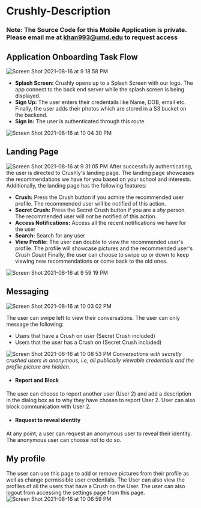 # Crushly-Description
### Note: The Source Code for this Mobile Application is private. Please email me at khan993@umd.edu to request access




## Application Onboarding Task Flow
![Screen Shot 2021-08-16 at 9 18 58 PM](https://user-images.githubusercontent.com/44535434/129648636-3e43f8ee-97b9-4f6e-a855-27a996e5d369.png)

- **Splash Screen:** Crushly opens up to a Splash Screen with our logo. The app connect to the back end server while the splash screen is being displayed.
- **Sign Up:** The user enters their credentails like Name, DOB, email etc. Finally, the user adds their photos which are stored in a S3 bucket on the backend.
- **Sign In:** The user is authenticated through this route.

![Screen Shot 2021-08-16 at 10 04 30 PM](https://user-images.githubusercontent.com/44535434/129652777-137e7a5c-1e3c-4749-afef-ea2c18e1d046.png)




## Landing Page
![Screen Shot 2021-08-16 at 9 31 05 PM](https://user-images.githubusercontent.com/44535434/129652869-158563c9-034d-4105-8276-533fb91b75f3.png)
After successfully authenticating, the user is directed to Crushly's landing page. The landing page showcases the recommendations we have for you based on your school and interests. Additionally, the landing page has the following features:
- **Crush:** Press the Crush button if you admire the recommended user profile. The recommended user will be notified of this action.
- **Secret Crush:** Press the Secret Crush button if you are a *shy* person. The recommended user will *not* be notified of this action.
- **Access Notifications:** Access all the recent notifications we have for the user
- **Search:** Search for any user
- **View Profile:** The user can double to view the recommended user's profile. The profile will showcase pictures and the recommended user's *Crush Count*
Finally, the user can choose to swipe up or down to keep viewing new recommendations or come back to the old ones.

![Screen Shot 2021-08-16 at 9 59 19 PM](https://user-images.githubusercontent.com/44535434/129652179-bff8e696-9aeb-49b2-aaab-c271c94f8796.png)




## Messaging
![Screen Shot 2021-08-16 at 10 03 02 PM](https://user-images.githubusercontent.com/44535434/129652292-d9d67e0f-bde4-4d80-8367-c64f3507142c.png)

The user can swipe left to view their conversations. The user can only message the following:
- Users that have a Crush on user (Secret Crush included)
- Users that the user has a Crush on (Secret Crush included)

![Screen Shot 2021-08-16 at 10 08 53 PM](https://user-images.githubusercontent.com/44535434/129653620-becc2a23-cbd6-469c-92fc-0120b4e970e6.png)
*Conversations with secretly crushed users in anonymous, i.e, all publically viewable credentials and the profile picture are hidden.* 

- #### Report and Block
The user can choose to report another user (User 2) and add a description in the dialog box as to why they have chosen to report User 2. User can also block communication with User 2.

- #### Request to reveal identity
At any point, a user can request an anonymous user to reveal their identity. The anonymous user can choose not to do so. 




## My profile
The user can use this page to add or remove pictures from their profile as well as change permissible user credentials. The User can also view the profiles of all the users that have a Crush on the User. The user can also logout from accessing the settings page from this page.
![Screen Shot 2021-08-16 at 10 06 59 PM](https://user-images.githubusercontent.com/44535434/129652489-3ceedf44-1310-4719-bc31-ba443883a4ae.png)
